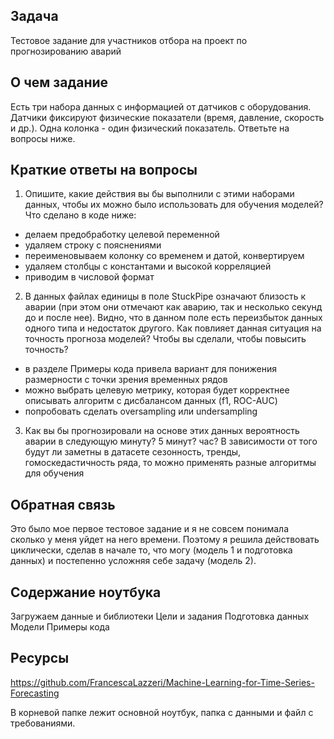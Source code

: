 ## Задача
Тестовое задание для участников отбора на проект по прогнозированию аварий

## О чем задание
Есть три набора данных с информацией от датчиков с оборудования.
Датчики фиксируют физические показатели (время, давление, скорость и др.). 
Одна колонка - один физический показатель.
Ответьте на вопросы ниже.

## Краткие ответы на вопросы
1. Опишите, какие действия вы бы выполнили с этими наборами данных, чтобы их можно было использовать для обучения моделей?
Что сделано в коде ниже:
- делаем предобработку целевой переменной
- удаляем строку с пояснениями
- переименовываем колонку со временем и датой, конвертируем
- удаляем столбцы с константами и высокой корреляцией
- приводим в числовой формат

2. В данных файлах единицы в поле StuckPipe означают близость к аварии (при этом они отмечают как аварию, так и несколько секунд до и после нее).
Видно, что в данном поле есть переизбыток данных одного типа и недостаток другого.
Как повлияет данная ситуация на точность прогноза моделей? 
Чтобы вы сделали, чтобы повысить точность? 
- в разделе Примеры кода привела вариант для понижения размерности с точки зрения временных рядов
- можно выбрать целевую метрику, которая будет корректнее описывать алгоритм с дисбалансом данных (f1, ROC-AUC)
- попробовать сделать oversampling или undersampling

3. Как вы бы прогнозировали на основе этих данных вероятность аварии в следующую минуту? 5 минут? час?
В зависимости от того будут ли заметны в датасете сезонность, тренды, гомоскедастичность ряда, то можно применять разные алгоритмы для обучения

## Обратная связь
Это было мое первое тестовое задание и я не совсем понимала сколько у меня уйдет на него времени.
Поэтому я решила действовать циклически, сделав в начале то, что могу (модель 1 и подготовка данных)
и постепенно усложняя себе задачу (модель 2).

## Содержание ноутбука
Загружаем данные и библиотеки
Цели и задания
Подготовка данных
Модели
Примеры кода

## Ресурсы
https://github.com/FrancescaLazzeri/Machine-Learning-for-Time-Series-Forecasting

В корневой папке лежит основной ноутбук, папка с данными и файл с требованиями.